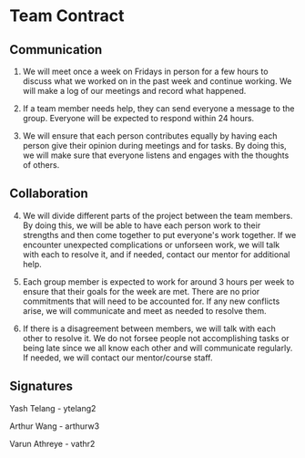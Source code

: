 # Team Contract

## Communication
1. We will meet once a week on Fridays in person for a few hours to discuss what we worked on in the past week and continue working. We will make a log of our meetings and record what happened.

2. If a team member needs help, they can send everyone a message to the group. Everyone will be expected to respond within 24 hours.

3. We will ensure that each person contributes equally by having each person give their opinion during meetings and for tasks. By doing this, we will make sure that everyone listens and engages with the thoughts of others.

## Collaboration

4. We will divide different parts of the project between the team members. By doing this, we will be able to have each person work to their strengths and then come together to put everyone's work together. If we encounter unexpected complications or unforseen work, we will talk with each to resolve it, and if needed, contact our mentor for additional help.

5. Each group member is expected to work for around 3 hours per week to ensure that their goals for the week are met. There are no prior commitments that will need to be accounted for. If any new conflicts arise, we will communicate and meet as needed to resolve them. 

6. If there is a disagreement between members, we will talk with each other to resolve it. We do not forsee people not accomplishing tasks or being late since we all know each other and will communicate regularly. If needed, we will contact our mentor/course staff.

## Signatures

Yash Telang - ytelang2

Arthur Wang - arthurw3

Varun Athreye - vathr2
